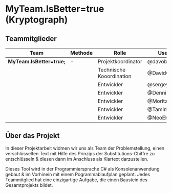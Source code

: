 # MyTeam.IsBetter=true (Kryptograph)

## Teammitglieder

| Team    	| Methode 	|Rolle		|Username	|Branch		|
| ----------- 	| ----------- 	|-----------		|-----------	|-----------	|
|**MyTeam.IsBetter=true;**	|-|Projektkoordinator|@davobeats|AuslesenDerTabelle|
|   		|  |Technische Kooordination|@DavidCXV|main & main_copy|
|   		| |Entwickler|@sergeyabi|ZeichenZählen|
|   		| |Entwickler|@Dennis180|ZeichenAusgeben|
|   		| |Entwickler|@MoritzM1110|ZeichenEntfernen|
|   		| |Entwickler|@Tamim-2003|AuslesenChiffre|
|   		| |Entwickler|@NeoEkusoshisuto|ZeichenErsetzten|

## Über das Projekt
In dieser Projektarbeit widmen wir uns als Team der Problemstellung,
einen verschlüsselten Text mit Hilfe des Prinzips der Substitutions-Chiffre
zu entschlüsseln & diesen dann im Anschluss als Klartext darzustellen. 

Dieses Tool wird in der Programmiersprache C# als Konsolenanwendung gebaut
& im Vorhinein mit einem Pogrammablaufplan geplant.
Jedes Teammitglied hat eine einzigartige Aufgabe, die einen Baustein des
Gesamtprojekts bildet.


